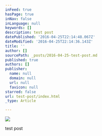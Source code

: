 ```yaml
---
inFeed: true
hasPage: true
inNav: false
inLanguage: null
keywords: []
description: test post
datePublished: '2016-04-25T22:14:48.067Z'
dateModified: '2016-04-25T22:14:36.143Z'
title: ''
author: []
sourcePath: _posts/2016-04-25-test-post.md
published: true
authors: []
publisher:
  name: null
  domain: null
  url: null
  favicon: null
starred: false
url: test-post/index.html
_type: Article

---
```

![](https://the-grid-user-content.s3-us-west-2.amazonaws.com/2290ad80-af34-4fc4-8bad-9a846b2aaf06.png)

test post